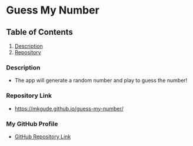 # Guess My Number

## Table of Contents

1. [Description](#description)
2. [Repository](#installation)

### Description

- The app will generate a random number and play to guess the number!

### Repository Link

- https://mkgude.github.io/guess-my-number/

### My GitHub Profile

- [GitHub Repository Link](https://github.com/mkgude)
